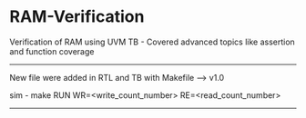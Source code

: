 # RAM-Verification
Verification of RAM using UVM TB - Covered advanced topics like assertion and function coverage

__________________________________________________________________________

New file were added in RTL and TB with Makefile --> v1.0

sim - make RUN WR=<write_count_number> RE=<read_count_number>

__________________________________________________________________________
